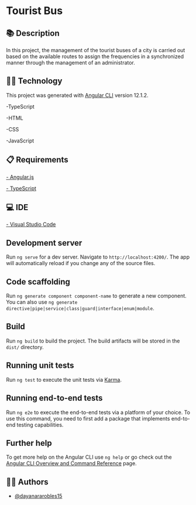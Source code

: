 # Tourist Bus




## :books: Description

In this project, the management of the tourist buses of a city is carried out based on the available routes to assign the frequencies in a synchronized manner through the management of an administrator.

## :woman_technologist: Technology

This project was generated with [Angular CLI](https://github.com/angular/angular-cli) version 12.1.2.

-TypeScript

-HTML

-CSS

-JavaScript


## :clipboard: Requirements

[- Angular.js](https://nodejs.org/es/) 

[- TypeScript](https://nodejs.org/es/) 

## :computer: IDE

[- Visual Studio Code](https://code.visualstudio.com/) 


## Development server

Run `ng serve` for a dev server. Navigate to `http://localhost:4200/`. The app will automatically reload if you change any of the source files.

## Code scaffolding

Run `ng generate component component-name` to generate a new component. You can also use `ng generate directive|pipe|service|class|guard|interface|enum|module`.

## Build

Run `ng build` to build the project. The build artifacts will be stored in the `dist/` directory.

## Running unit tests

Run `ng test` to execute the unit tests via [Karma](https://karma-runner.github.io).

## Running end-to-end tests

Run `ng e2e` to execute the end-to-end tests via a platform of your choice. To use this command, you need to first add a package that implements end-to-end testing capabilities.

## Further help

To get more help on the Angular CLI use `ng help` or go check out the [Angular CLI Overview and Command Reference](https://angular.io/cli) page.

## :woman_office_worker: Authors

- [@dayanararobles15](https://github.com/dayanararobles15)

